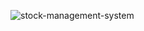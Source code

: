 ![stock-management-system](http://www.plantuml.com/plantuml/proxy?cache=no&src=https://gist.githubusercontent.com/msaf9/100aa5bea3ef53b1b50bab772ec81f0d/raw/e7dbccd7df7abf426133424f150218041ba826c1/ActivityDiagramAdmissions.iuml)
